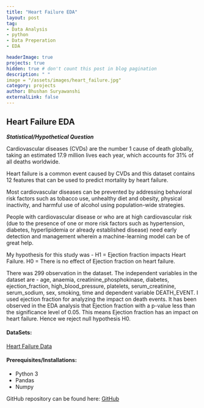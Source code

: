 ```yaml
---
title: "Heart Failure EDA"
layout: post
tag: 
- Data Analysis 
- python
- Data Preperation
- EDA

headerImage: true
projects: true
hidden: true # don't count this post in blog pagination
description: " "
image = "/assets/images/heart_failure.jpg"
category: projects
author: Bhushan Suryawanshi 
externalLink: false
---
```





## Heart Failure EDA
<p align='justify'>

***Statistical/Hypothetical Question***

Cardiovascular diseases (CVDs) are the number 1 cause of death globally, taking an estimated 17.9 million lives each year, 
which accounts for 31% of all deaths worldwide.

Heart failure is a common event caused by CVDs and this dataset contains 12 features that can be used to predict mortality by heart failure.

Most cardiovascular diseases can be prevented by addressing behavioral risk factors such as tobacco use, unhealthy diet 
and obesity, physical inactivity, and harmful use of alcohol using population-wide strategies.

People with cardiovascular disease or who are at high cardiovascular risk (due to the presence of one or more risk factors 
such as hypertension, diabetes, hyperlipidemia or already established disease) need early detection and management wherein a 
machine-learning model can be of great help.

My hypothesis for this study was - 
H1 = Ejection fraction impacts Heart Failure. 
H0 = There is no effect of Ejection fraction on heart failure. 

There was 299 observation in the dataset. The independent variables in the dataset are - 
age, anaemia, creatinine_phosphokinase, diabetes, ejection_fraction, high_blood_pressure, platelets, serum_creatinine, 
serum_sodium, sex, smoking, time and dependent variable DEATH_EVENT. I used ejection fraction for analyzing the impact on death events.
It has been observed in the EDA analysis that Ejection fraction with a p-value less than the significance level of 0.05. 
This means Ejection fraction has an impact on heart failure. Hence we reject null hypothesis H0. 

</p>  

#### DataSets:

[Heart Failure Data](https://www.kaggle.com/andrewmvd/heart-failure-clinical-data)

#### Prerequisites/Installations:
- Python 3
- Pandas
- Numpy


GitHub repository can be found here: [GitHub](https://github.com/BhushanGitHub/bhushanGitHub.github.io/tree/main/Projects/heart_failure)
